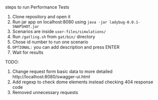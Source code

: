 steps to run Performance Tests

1. Clone repository and open it
2. Run jar app on localhost:8080 using `java -jar ladybug-0.0.1-SNAPSHOT.jar`
4. Scenarios are inside `user-files/simulations/`
5. Run `/gatling.sh` from `gat/bin/` directory
6. Chose id number to run one scenario
7. `OPTIONAL:` you can add description and press ENTER
8. Wait for results


TODO:
1. Change request form basic data to more detailed http://localhost:8080/swagger-ui.html
2. Add regexp to check dome elements instead checking 404 response code
3. Removed unnecessary requests
